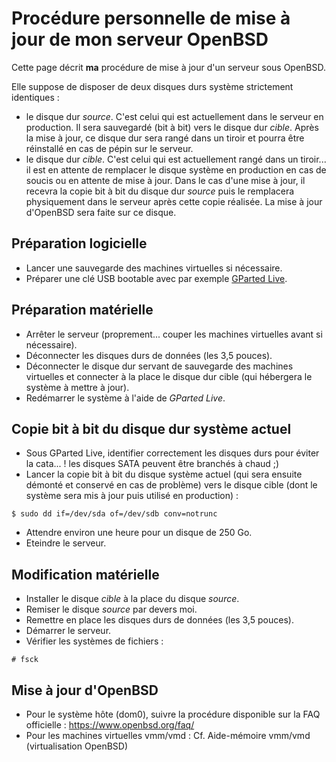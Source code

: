 Procédure personnelle de mise à jour de mon serveur OpenBSD
===========================================================

Cette page décrit **ma** procédure de mise à jour d'un serveur sous OpenBSD.

Elle suppose de disposer de deux disques durs système strictement identiques :
* le disque dur *source*. C'est celui qui est actuellement dans le serveur en production. Il sera sauvegardé (bit à bit) vers le disque dur *cible*. Après la mise à jour, ce disque dur sera rangé dans un tiroir et pourra être réinstallé en cas de pépin sur le serveur.
* le disque dur *cible*. C'est celui qui est actuellement rangé dans un tiroir... il est en attente de remplacer le disque système en production en cas de soucis ou en attente de mise à jour. Dans le cas d'une mise à jour, il recevra la copie bit à bit du disque dur *source* puis le remplacera physiquement dans le serveur après cette copie réalisée. La mise à jour d'OpenBSD sera faite sur ce disque.

## Préparation logicielle
* Lancer une sauvegarde des machines virtuelles si nécessaire.
* Préparer une clé USB bootable avec par exemple [GParted Live](https://gparted.org/livecd.php).

## Préparation matérielle
* Arrêter le serveur (proprement... couper les machines virtuelles avant si nécessaire).
* Déconnecter les disques durs de données (les 3,5 pouces).
* Déconnecter le disque dur servant de sauvegarde des machines virtuelles et connecter à la place le disque dur cible (qui hébergera le système à mettre à jour).
* Redémarrer le système à l'aide de *GParted Live*.

## Copie bit à bit du disque dur système actuel
* Sous GParted Live, identifier correctement les disques durs pour éviter la cata... ! les disques SATA peuvent être branchés à chaud ;)
* Lancer la copie bit à bit du disque système actuel (qui sera ensuite démonté et conservé en cas de problème) vers le disque cible (dont le système sera mis à jour puis utilisé en production) :
```
$ sudo dd if=/dev/sda of=/dev/sdb conv=notrunc
```
* Attendre environ une heure pour un disque de 250 Go.
* Eteindre le serveur.

## Modification matérielle

* Installer le disque *cible* à la place du disque *source*.
* Remiser le disque *source* par devers moi.
* Remettre en place les disques durs de données (les 3,5 pouces).
* Démarrer le serveur.
* Vérifier les systèmes de fichiers :
```
# fsck
```

## Mise à jour d'OpenBSD

* Pour le système hôte (dom0), suivre la procédure disponible sur la FAQ officielle : https://www.openbsd.org/faq/
* Pour les machines virtuelles vmm/vmd : Cf. Aide-mémoire vmm/vmd (virtualisation OpenBSD)
